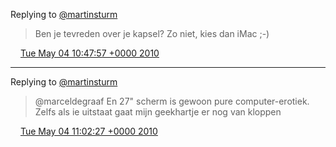 Replying to [@martinsturm](https://twitter.com/martinsturm/status/13358330564)

> Ben je tevreden over je kapsel? Zo niet, kies dan iMac ;\-\)

<img src="../../media/tweet.ico" width="12" /> [Tue May 04 10:47:57 +0000 2010](https://twitter.com/DromerDenker/status/13358430252)

----

Replying to [@martinsturm](https://twitter.com/martinsturm/status/13358846591)

>  @marceldegraaf En 27" scherm is gewoon pure computer\-erotiek\. Zelfs als ie uitstaat gaat mijn geekhartje er nog van kloppen

<img src="../../media/tweet.ico" width="12" /> [Tue May 04 11:02:27 +0000 2010](https://twitter.com/DromerDenker/status/13358902202)